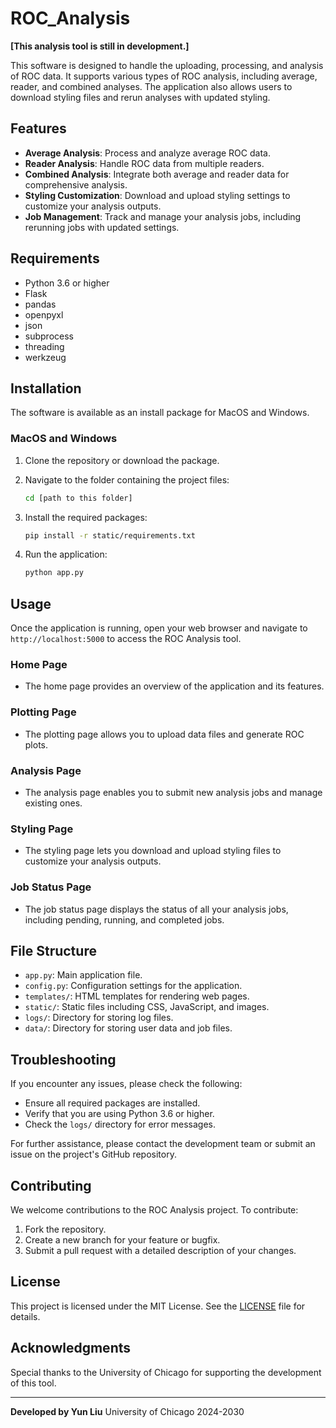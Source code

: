 
# ROC_Analysis

**[This analysis tool is still in development.]**

This software is designed to handle the uploading, processing, and analysis of ROC data. It supports various types of ROC analysis, including average, reader, and combined analyses. The application also allows users to download styling files and rerun analyses with updated styling.

## Features

- **Average Analysis**: Process and analyze average ROC data.
- **Reader Analysis**: Handle ROC data from multiple readers.
- **Combined Analysis**: Integrate both average and reader data for comprehensive analysis.
- **Styling Customization**: Download and upload styling settings to customize your analysis outputs.
- **Job Management**: Track and manage your analysis jobs, including rerunning jobs with updated settings.

## Requirements

- Python 3.6 or higher
- Flask
- pandas
- openpyxl
- json
- subprocess
- threading
- werkzeug

## Installation

The software is available as an install package for MacOS and Windows.

### MacOS and Windows

1. Clone the repository or download the package.
2. Navigate to the folder containing the project files:

   ```bash
   cd [path to this folder]
   ```
3. Install the required packages:

   ```bash
   pip install -r static/requirements.txt
   ```
4. Run the application:

   ```bash
   python app.py
   ```

## Usage

Once the application is running, open your web browser and navigate to `http://localhost:5000` to access the ROC Analysis tool.

### Home Page

- The home page provides an overview of the application and its features.

### Plotting Page

- The plotting page allows you to upload data files and generate ROC plots.

### Analysis Page

- The analysis page enables you to submit new analysis jobs and manage existing ones.

### Styling Page

- The styling page lets you download and upload styling files to customize your analysis outputs.

### Job Status Page

- The job status page displays the status of all your analysis jobs, including pending, running, and completed jobs.

## File Structure

- `app.py`: Main application file.
- `config.py`: Configuration settings for the application.
- `templates/`: HTML templates for rendering web pages.
- `static/`: Static files including CSS, JavaScript, and images.
- `logs/`: Directory for storing log files.
- `data/`: Directory for storing user data and job files.

## Troubleshooting

If you encounter any issues, please check the following:

- Ensure all required packages are installed.
- Verify that you are using Python 3.6 or higher.
- Check the `logs/` directory for error messages.

For further assistance, please contact the development team or submit an issue on the project's GitHub repository.

## Contributing

We welcome contributions to the ROC Analysis project. To contribute:

1. Fork the repository.
2. Create a new branch for your feature or bugfix.
3. Submit a pull request with a detailed description of your changes.

## License

This project is licensed under the MIT License. See the [LICENSE](LICENSE) file for details.

## Acknowledgments

Special thanks to the University of Chicago for supporting the development of this tool.

---

**Developed by Yun Liu**
University of Chicago
2024-2030
